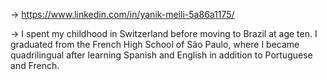 → https://www.linkedin.com/in/yanik-meili-5a86a1175/


→ I spent my childhood in Switzerland before moving to Brazil at age ten. I graduated from the French High School of São Paulo, where I became quadrilingual after     learning Spanish and English in addition to Portuguese and French.



<!---
yanikmeili/yanikmeili is a ✨ special ✨ repository because its `README.md` (this file) appears on your GitHub profile.
You can click the Preview link to take a look at your changes.
--->
